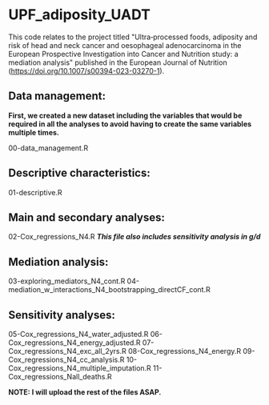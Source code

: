 # UPF_adiposity_UADT

This code relates to the project titled "Ultra‐processed foods, adiposity and risk of head and neck cancer and oesophageal adenocarcinoma in the European Prospective Investigation into Cancer and Nutrition study: a mediation analysis" published in the European Journal of Nutrition (https://doi.org/10.1007/s00394-023-03270-1).

## Data management:

**First, we created a new dataset including the variables that would be required in all the analyses to avoid having to create the same variables multiple times.**

00-data_management.R

## Descriptive characteristics:

01-descriptive.R

## Main and secondary analyses:

02-Cox_regressions_N4.R         **_This file also includes sensitivity analysis in g/d_**

## Mediation analysis:

03-exploring_mediators_N4_cont.R
04-mediation_w_interactions_N4_bootstrapping_directCF_cont.R

## Sensitivity analyses:

05-Cox_regressions_N4_water_adjusted.R
06-Cox_regressions_N4_energy_adjusted.R
07-Cox_regressions_N4_exc_all_2yrs.R
08-Cox_regressions_N4_energy.R
09-Cox_regressions_N4_cc_analysis.R
10-Cox_regressions_N4_multiple_imputation.R
11-Cox_regressions_Nall_deaths.R


**NOTE: I will upload the rest of the files ASAP.**
